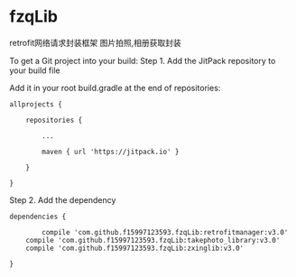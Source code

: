 # fzqLib
retrofit网络请求封装框架
图片拍照,相册获取封装

To get a Git project into your build:
Step 1. Add the JitPack repository to your build file

Add it in your root build.gradle at the end of repositories:

	allprojects {
  
		repositories {
    
			...
      
			maven { url 'https://jitpack.io' }
      
		}
    
	}
  
Step 2. Add the dependency

	dependencies {
  
	        compile 'com.github.f15997123593.fzqLib:retrofitmanager:v3.0'
    	compile 'com.github.f15997123593.fzqLib:takephoto_library:v3.0'
    	compile 'com.github.f15997123593.fzqLib:zxinglib:v3.0'
          
	}
